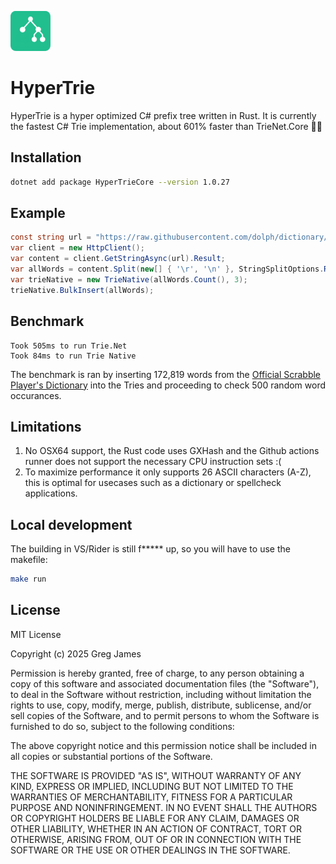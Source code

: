 ![Alt text](https://raw.githubusercontent.com/gregyjames/HyperTrie/main/mini_trie.png "package icon")
# HyperTrie
HyperTrie is a hyper optimized C# prefix tree written in Rust. It is currently the fastest C# Trie implementation, about 601% faster than TrieNet.Core 😮‍💨

## Installation
```bash
dotnet add package HyperTrieCore --version 1.0.27
```

## Example
```csharp
const string url = "https://raw.githubusercontent.com/dolph/dictionary/master/enable1.txt";
var client = new HttpClient();
var content = client.GetStringAsync(url).Result;
var allWords = content.Split(new[] { '\r', '\n' }, StringSplitOptions.RemoveEmptyEntries).Select(x => x.ToLower().Trim()).ToList();
var trieNative = new TrieNative(allWords.Count(), 3);
trieNative.BulkInsert(allWords);
```

## Benchmark
```
Took 505ms to run Trie.Net
Took 84ms to run Trie Native
```
The benchmark is ran by inserting 172,819 words from the [Official Scrabble Player's Dictionary](https://github.com/dolph/dictionary) into the Tries and proceeding to check 500 random word occurances.

## Limitations

 1. No OSX64 support, the Rust code uses GXHash and the Github actions runner does not support the necessary CPU instruction sets :(
 2. To maximize performance it only supports 26 ASCII characters (A-Z), this is optimal for usecases such as a dictionary or spellcheck applications.

## Local development
The building in VS/Rider is still f***** up, so you will have to use the makefile:
```bash
make run
```

## License
MIT License

Copyright (c) 2025 Greg James

Permission is hereby granted, free of charge, to any person obtaining a copy of this software and associated documentation files (the "Software"), to deal in the Software without restriction, including without limitation the rights to use, copy, modify, merge, publish, distribute, sublicense, and/or sell copies of the Software, and to permit persons to whom the Software is furnished to do so, subject to the following conditions:

The above copyright notice and this permission notice shall be included in all copies or substantial portions of the Software.

THE SOFTWARE IS PROVIDED "AS IS", WITHOUT WARRANTY OF ANY KIND, EXPRESS OR IMPLIED, INCLUDING BUT NOT LIMITED TO THE WARRANTIES OF MERCHANTABILITY, FITNESS FOR A PARTICULAR PURPOSE AND NONINFRINGEMENT. IN NO EVENT SHALL THE AUTHORS OR COPYRIGHT HOLDERS BE LIABLE FOR ANY CLAIM, DAMAGES OR OTHER LIABILITY, WHETHER IN AN ACTION OF CONTRACT, TORT OR OTHERWISE, ARISING FROM, OUT OF OR IN CONNECTION WITH THE SOFTWARE OR THE USE OR OTHER DEALINGS IN THE SOFTWARE.
